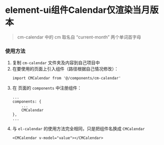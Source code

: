 # element-ui组件Calendar仅渲染当月版本

> cm-calendar 中的 cm 取名自 “current-month” 两个单词首字母

### 使用方法

1. 复制 `cm-calendar` 文件夹及内容到自己项目中
2. 在要使用的页面上引入组件（路径根据自己情况修改）：
    ```
    import CMCalendar from '@/components/cm-calendar'
    ```
3. 在 页面的 `components` 中注册组件：
    ```
    ... 
    components: {
        ...
        CMCalendar
    },
    ... 
    ```
4. 与 `el-calendar` 的使用方法完全相同，只是把组件名换成 `CMCalendar`
    ```
    <CMCalendar v-model="value"></CMCalendar>
    ```
